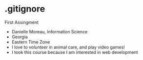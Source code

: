 # .gitignore
 First Assingment
- Danielle Moreau, Information Science 
- Georgia 
- Eastern Time Zone
- I love to volunteer in animal care, and play video games!
- I took this course because I am interested in web development